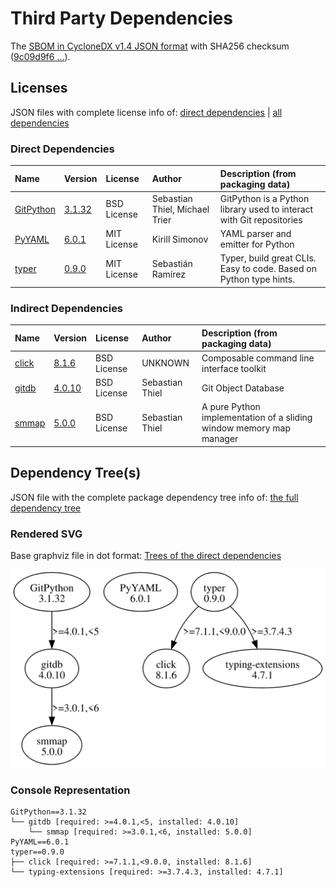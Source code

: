# Third Party Dependencies

<!--[[[fill sbom_sha256()]]]-->
The [SBOM in CycloneDX v1.4 JSON format](https://git.sr.ht/~sthagen/korspollinering/blob/default/sbom/cdx.json) with SHA256 checksum ([9c09d9f6 ...](https://git.sr.ht/~sthagen/korspollinering/blob/default/sbom/cdx.json.sha256 "sha256:9c09d9f6fcb72f6023aadac6105a6c5801b8a5fae1746a8bee887862da381975")).
<!--[[[end]]] (checksum: 63e994a1e7458f18a59b1631f162d701)-->
## Licenses 

JSON files with complete license info of: [direct dependencies](direct-dependency-licenses.json) | [all dependencies](all-dependency-licenses.json)

### Direct Dependencies

<!--[[[fill direct_dependencies_table()]]]-->
| Name                                                           | Version                                              | License     | Author                         | Description (from packaging data)                                    |
|:---------------------------------------------------------------|:-----------------------------------------------------|:------------|:-------------------------------|:---------------------------------------------------------------------|
| [GitPython](https://github.com/gitpython-developers/GitPython) | [3.1.32](https://pypi.org/project/GitPython/3.1.32/) | BSD License | Sebastian Thiel, Michael Trier | GitPython is a Python library used to interact with Git repositories |
| [PyYAML](https://pyyaml.org/)                                  | [6.0.1](https://pypi.org/project/PyYAML/6.0.1/)      | MIT License | Kirill Simonov                 | YAML parser and emitter for Python                                   |
| [typer](https://github.com/tiangolo/typer)                     | [0.9.0](https://pypi.org/project/typer/0.9.0/)       | MIT License | Sebastián Ramírez              | Typer, build great CLIs. Easy to code. Based on Python type hints.   |
<!--[[[end]]] (checksum: 5ba52c4328ccfd30bb13bbce48726080)-->

### Indirect Dependencies

<!--[[[fill indirect_dependencies_table()]]]-->
| Name                                                   | Version                                          | License     | Author          | Description (from packaging data)                                   |
|:-------------------------------------------------------|:-------------------------------------------------|:------------|:----------------|:--------------------------------------------------------------------|
| [click](https://palletsprojects.com/p/click/)          | [8.1.6](https://pypi.org/project/click/8.1.6/)   | BSD License | UNKNOWN         | Composable command line interface toolkit                           |
| [gitdb](https://github.com/gitpython-developers/gitdb) | [4.0.10](https://pypi.org/project/gitdb/4.0.10/) | BSD License | Sebastian Thiel | Git Object Database                                                 |
| [smmap](https://github.com/gitpython-developers/smmap) | [5.0.0](https://pypi.org/project/smmap/5.0.0/)   | BSD License | Sebastian Thiel | A pure Python implementation of a sliding window memory map manager |
<!--[[[end]]] (checksum: 65d3b6ee224f9864d18a33a0a38f4c6f)-->

## Dependency Tree(s)

JSON file with the complete package dependency tree info of: [the full dependency tree](package-dependency-tree.json)

### Rendered SVG

Base graphviz file in dot format: [Trees of the direct dependencies](package-dependency-tree.dot.txt)

<img src="./package-dependency-tree.svg" alt="Trees of the direct dependencies" title="Trees of the direct dependencies"/>

### Console Representation

<!--[[[fill dependency_tree_console_text()]]]-->
````console
GitPython==3.1.32
└── gitdb [required: >=4.0.1,<5, installed: 4.0.10]
    └── smmap [required: >=3.0.1,<6, installed: 5.0.0]
PyYAML==6.0.1
typer==0.9.0
├── click [required: >=7.1.1,<9.0.0, installed: 8.1.6]
└── typing-extensions [required: >=3.7.4.3, installed: 4.7.1]
````
<!--[[[end]]] (checksum: f977b4e89a6443195a02ef97bb8724d7)-->
